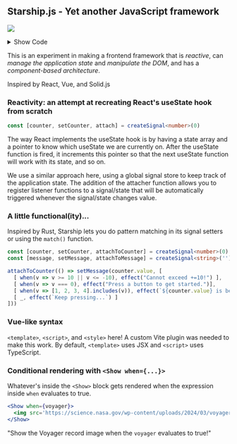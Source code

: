## Starship.js - Yet another JavaScript framework ###

![](https://raw.githubusercontent.com/mylanvoos/starship/refs/heads/main/public/starship.png)

<details>
  <summary>Show Code</summary>

  ```jsx
  <template>
  <div class="container">
      <h1 class="title">Starship 🛰️</h1>
      <p>The classic button experiment to test reactivity...</p>
      <button onClick={() => setCounter(counter.value - 1)}> -1 </button>
        { counter }
      <button onClick={() => setCounter(counter.value + 1)}> +1 </button>
      <button onClick={() => setVoyagerThreshold(counter.value)}> Set Voyager activation code </button>
      <p>{ message }</p>
      <p>Voyager online at: { voyagerThreshold }</p>
      <Show when={() => voyagerThreshold.value === counter.value}>
        <img src='https://science.nasa.gov/wp-content/uploads/2024/03/voyager-record-diagram.jpeg' />
      </Show>
  </div>
</template>

```
```typescript
  <script>
  const [counter, setCounter, attachToCounter] = createSignal<number>(0)
const [message, setMessage] = createSignal<string>("")
const [voyagerThreshold, setVoyagerThreshold, attachToThreshold] = createSignal<number>(5)

attachToCounter(() => setMessage(counter.value, [
  [ when(v => v > 10 || v < -10), effect(() => {
    setCounter(0)
    return "Cannot exceed +=10!"
  }) ],
  [ when(v => v === 0), effect("Press a button to get started.")],
  [ when(v => [1, 2, 3, 4].includes(v)), effect(`${counter.value} is between [1, 4] (you can do range-based pattern matching!)`)],
  [ _, effect(`Keep pressing...`) ]
]))
  </script>
```
```css
  <style>
body {
  font-family: "Lucida Console";
  width: 500px;
  margin: auto;
}
button {
  margin: 0 20px;
  padding: 10px 15px;
  border: none;
  border-radius: 5px;
}
  </style>
```
</details> 

This is an experiment in making a frontend framework that is *reactive*, can *manage the application state* and *manipulate the DOM*, and has a *component-based architecture*. 

Inspired by React, Vue, and Solid.js

### Reactivity: an attempt at recreating React's useState hook from scratch

```typescript 
const [counter, setCounter, attach] = createSignal<number>(0)
```
 
The way React implements the useState hook is by having a state array and a pointer to know which useState we are currently on. After the useState function is fired, it increments this pointer so that the next useState function will work with its state, and so on. 

We use a similar approach here, using a global signal store to keep track of the application state. The addition of the attacher function allows you to register listener functions to a signal/state that will be automatically triggered whenever the signal/state changes value.

### A little functional(ity)...

Inspired by Rust, Starship lets you do pattern matching in its signal setters or using the `match()` function.

```typescript
const [counter, setCounter, attachToCounter] = createSignal<number>(0)
const [message, setMessage, attachToMessage] = createSignal<string>('')

attachToCounter(() => setMessage(counter.value, [
  [ when(v => v >= 10 || v <= -10), effect("Cannot exceed +=10!") ],
  [ when(v => v === 0), effect("Press a button to get started.")],
  [ when(v => [1, 2, 3, 4].includes(v)), effect(`${counter.value} is between [1, 4] (you can do range-based pattern matching!)`)],
  [ _, effect(`Keep pressing...`) ]
]))
```

### Vue-like syntax 
`<template>`, `<script>`, and `<style>` here! A custom Vite plugin was needed to make this work. By default, `<template>` uses JSX and `<script>` uses TypeScript.

### Conditional rendering with `<Show when={...}>`
Whatever's inside the `<Show>` block gets rendered when the expression inside `when` evaluates to true. 

```jsx
<Show when={voyager}>
  <img src='https://science.nasa.gov/wp-content/uploads/2024/03/voyager-record-diagram.jpeg' />
</Show>
```

"Show the Voyager record image when the `voyager` evaluates to true!"
